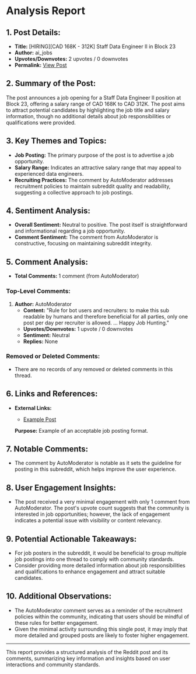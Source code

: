 # Analysis Report

## 1. Post Details:
- **Title:** [HIRING][CAD 168K - 312K] Staff Data Engineer II in Block 23
- **Author:** ai_jobs
- **Upvotes/Downvotes:** 2 upvotes / 0 downvotes
- **Permalink:** [View Post](https://www.reddit.com/r/MachineLearningJobs/comments/1hdq16z/hiringcad_168k_312k_staff_data_engineer_ii_in/)

## 2. Summary of the Post:
The post announces a job opening for a Staff Data Engineer II position at Block 23, offering a salary range of CAD 168K to CAD 312K. The post aims to attract potential candidates by highlighting the job title and salary information, though no additional details about job responsibilities or qualifications were provided.

## 3. Key Themes and Topics:
- **Job Posting:** The primary purpose of the post is to advertise a job opportunity.
- **Salary Range:** Indicates an attractive salary range that may appeal to experienced data engineers.
- **Recruiting Practices:** The comment by AutoModerator addresses recruitment policies to maintain subreddit quality and readability, suggesting a collective approach to job postings.

## 4. Sentiment Analysis:
- **Overall Sentiment:** Neutral to positive. The post itself is straightforward and informational regarding a job opportunity.
- **Comment Sentiment:** The comment from AutoModerator is constructive, focusing on maintaining subreddit integrity.

## 5. Comment Analysis:

- **Total Comments:** 1 comment (from AutoModerator)

### Top-Level Comments:
1. **Author:** AutoModerator
   - **Content:** "Rule for bot users and recruiters: to make this sub readable by humans and therefore beneficial for all parties, only one post per day per recruiter is allowed. ... Happy Job Hunting."
   - **Upvotes/Downvotes:** 1 upvote / 0 downvotes
   - **Sentiment:** Neutral
   - **Replies:** None

### Removed or Deleted Comments:
- There are no records of any removed or deleted comments in this thread.

## 6. Links and References:
- **External Links:**
  - [Example Post](https://www.reddit.com/r/BigDataJobs/comments/phaolk/19_new_data_science_data_engineering_and_machine/)
  
  **Purpose:** Example of an acceptable job posting format.

## 7. Notable Comments:
- The comment by AutoModerator is notable as it sets the guideline for posting in this subreddit, which helps improve the user experience.

## 8. User Engagement Insights:
- The post received a very minimal engagement with only 1 comment from AutoModerator. The post's upvote count suggests that the community is interested in job opportunities; however, the lack of engagement indicates a potential issue with visibility or content relevancy.

## 9. Potential Actionable Takeaways:
- For job posters in the subreddit, it would be beneficial to group multiple job postings into one thread to comply with community standards.
- Consider providing more detailed information about job responsibilities and qualifications to enhance engagement and attract suitable candidates.

## 10. Additional Observations:
- The AutoModerator comment serves as a reminder of the recruitment policies within the community, indicating that users should be mindful of these rules for better engagement.
- Given the minimal activity surrounding this single post, it may imply that more detailed and grouped posts are likely to foster higher engagement.

--- 

This report provides a structured analysis of the Reddit post and its comments, summarizing key information and insights based on user interactions and community standards.